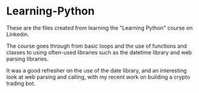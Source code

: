 # Learning-Python
These are the files created from learning the "Learning Python" course on Linkedin.

The course goes through from basic loops and the use of functions and classes to using often-used 
libraries such as the datetime library and web parsing libraries.

It was a good refresher on the use of the date library, and an interesting look at web parsing and calling,
with my recent work on building a crypto trading bot.
